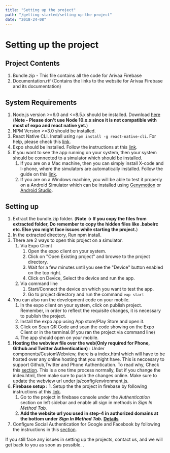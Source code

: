 ```yaml
---
title: "Setting up the project"
path: "/getting-started/setting-up-the-project"
date: "2018-24-08"
---
```


# Setting up the project

## Project Contents

1. Bundle.zip - This file contains all the code for Arivaa Firebase
2. Documentation.rtf \(Contains the links to the website for Arivaa Firebase and its documentation\)

## System Requirements

1. Node.js version &gt;=6.0 and &lt;=8.5.x should be installed. Download [here](https://nodejs.org/en/download/) \(**Note -  Please don't use Node 10.x.x since it is not compatible with most of expo and react native yet.**\)
2. NPM Version &gt;=3.0 should be installed. 
3. React Native CLI.  Install using `npm install -g react-native-cli`. For help, please check this [link](https://facebook.github.io/react-native/docs/getting-started.html).
4. Expo should be installed. Follow the instructions at this [link](https://expo.io/learn).
5. If you want to see the app running on your system, then your system should be connected to  a simulator which should be installed.
   1. If you are on a Mac machine, then you can simply install X-code and I-phone, where the simulators are automatically installed. Follow the guide on this [link](https://www.moncefbelyamani.com/how-to-install-xcode-homebrew-git-rvm-ruby-on-mac/).
   2. If you are on a Windows machine, you will be able to test it properly on a Android Simulator which can be installed using [Genymotion](https://www.genymotion.com/) or [Android Studio](https://developer.android.com/studio/index.html).

## Setting up

1. Extract the bundle.zip folder. \(**Note -&gt; If you copy the files from extracted folder, Do remember to copy the hidden files like .babelrc etc. Else you might face issues while starting the project.**\)
2. In the extracted directory, Run npm install.
3. There are 2 ways to open this project on a simulator. 
   1. Via Expo Client
      1. Open the expo client on your system.
      2. Click on "Open Existing project" and browse to the project directory.
      3. Wait for a few minutes until you see the "Device" button enabled on the top right.
      4. Click on Device, Select the device and run the app.
   2. Via command line
      1. Start/Connect the device on which you want to test the app.
      2. Go to project directory and run the command `exp start`
4. You can also run the development code on your mobile.
   1. In the expo client on your system, click on publish project. Remember, in order to reflect the requisite changes, it is necessary to publish the project.
   2. Install the expo app using App store/Play Store and open it.
   3. Click on Scan QR Code and scan the code showing on the Expo Client or in the terminal.\(If you ran the project via command line\)
   4. The app should open on your mobile.
5. **Hosting the webview file over the web\(Only required for Phone, Github and Twitter Authentication\)** : Under components/CustomWebview, there is a index.html which will have to be hosted over any online hosting that you might have. This is neccesary to support Github,Twitter and Phone Authentication. To read why, Check this [section](../architecture/firebase-implementation). This is a one time process normally, But if you change the index.html, then make sure to push the changes online. Make sure to update the webview url under js/config/environment.js.
6. **Firebase setup :**  1. Setup the the project in firebase by following instructions at this [link](https://firebase.google.com/docs/).
   1. Go to the project in firebase console under the _Authentication_ section on left sidebar and enable all sign in methods in _Sign In Method Tab._
   2. **Add the website url you used in step-4 in authorized domains at the bottom under** _**Sign In Method Tab**_**.** [**Details**](../architecture/firebase-implementation#important-notes-regarding-web-view-hosting)
7. Configure Social Authentication for Google and Facebook by following the instructions in this [section](../customize/social-authentication).

If you still face any issues in setting up the projects, contact us, and we will get back to you as soon as possible. .

